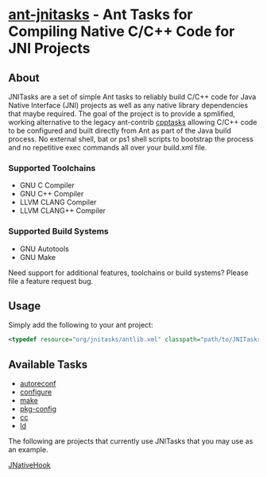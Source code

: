 [ant-jnitasks](https://github.com/kwhat/ant-jnitasks/) - Ant Tasks for Compiling Native C/C++ Code for JNI Projects
====================================================================================

## About
JNITasks are a set of simple Ant tasks to reliably build C/C++ code for Java Native Interface (JNI) projects as well as any native library dependencies that maybe required.  The goal of the project is to provide a spmlified, working alternative to the legacy ant-contrib [cpptasks](http://ant-contrib.sourceforge.net/cpptasks/index.html) allowing C/C++ code to be configured and built directly from Ant as part of the Java build process.  No external shell, bat or ps1 shell scripts to bootstrap the process and no repetitive exec commands all over your build.xml file.

### Supported Toolchains
* GNU C Compiler
* GNU C++ Compiler
* LLVM CLANG Compiler
* LLVM CLANG++ Compiler

### Supported Build Systems
* GNU Autotools
* GNU Make

Need support for additional features, toolchains or build systems?  Please file a feature request bug.

## Usage
Simply add the following to your ant project:

```XML
<typedef resource="org/jnitasks/antlib.xml" classpath="path/to/JNITasks.jar" />
```

## Available Tasks
* [autoreconf](doc/AUTORECONF.md)
* [configure](doc/CONFIGURE.md)
* [make](doc/MAKE.md)
* [pkg-config](doc/PKGCONFIG.md)
* [cc](doc/CC.md)
* [ld](doc/LD.md)

The following are projects that currently use JNITasks that you may use as an example.

[JNativeHook](https://github.com/kwhat/jnativehook/)
